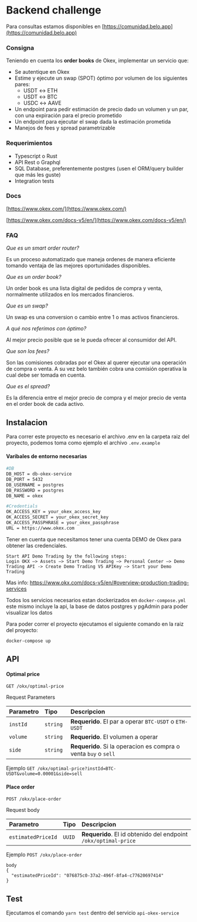 # Backend challenge

Para consultas estamos disponibles en [https://comunidad.belo.app](https://comunidad.belo.app)

### Consigna

Teniendo en cuenta los **order books** de Okex, implementar un servicio que:

- Se autentique en Okex
- Estime y ejecute un swap (SPOT) óptimo por volumen de los siguientes pares:
  - USDT ↔ ETH
  - USDT ↔ BTC
  - USDC ↔ AAVE
- Un endpoint para pedir estimación de precio dado un volumen y un par, con una expiración para el precio prometido
- Un endpoint para ejecutar el swap dada la estimación prometida
- Manejos de fees y spread parametrizable

### Requerimientos

- Typescript o Rust
- API Rest o Graphql
- SQL Database, preferentemente postgres (usen el ORM/query builder que más les guste)
- Integration tests

### Docs

[https://www.okex.com/](https://www.okex.com/)

[https://www.okex.com/docs-v5/en/](https://www.okex.com/docs-v5/en/)

### FAQ

_Que es un smart order router?_

Es un proceso automatizado que maneja ordenes de manera eficiente tomando ventaja de las mejores oportunidades disponibles.

_Que es un order book?_

Un order book es una lista digital de pedidos de compra y venta, normalmente utilizados en los mercados financieros.

_Que es un swap?_

Un swap es una conversion o cambio entre 1 o mas activos financieros.

_A qué nos referimos con óptimo?_

Al mejor precio posible que se le pueda ofrecer al consumidor del API.

_Que son los fees?_

Son las comisiones cobradas por el Okex al querer ejecutar una operación de compra o venta. A su vez belo también cobra una comisión operativa la cual debe ser tomada en cuenta.

_Que es el spread?_

Es la diferencia entre el mejor precio de compra y el mejor precio de venta en el order book de cada activo.

## Instalacion

Para correr este proyecto es necesario el archivo .env en la carpeta raiz del proyecto, podemos toma como ejemplo el archivo `.env.example`

#### Varibales de entorno necesarias

```bash
#DB
DB_HOST = db-okex-service
DB_PORT = 5432
DB_USERNAME = postgres
DB_PASSWORD = postgres
DB_NAME = okex

#Credentials
OK_ACCESS_KEY = your_okex_access_key
OK_ACCESS_SECRET = your_okex_secret_key
OK_ACCESS_PASSPHRASE = your_okex_passphrase
URL = https://www.okex.com
```

Tener en cuenta que necesitamos tener una cuenta DEMO de Okex para obtener las credenciales. 

```
Start API Demo Trading by the following steps:
Login OKX —> Assets —> Start Demo Trading —> Personal Center —> Demo Trading API -> Create Demo Trading V5 APIKey —> Start your Demo Trading
```

Mas info: https://www.okx.com/docs-v5/en/#overview-production-trading-services

Todos los servicios necesarios estan dockerizados en `docker-compose.yml` este mismo incluye la api, la base de datos postgres y pgAdmin para poder visualizar los datos

Para poder correr el proyecto ejecutamos el siguiente comando en la raiz del proyecto:

```bash
docker-compose up
```

## API

#### Optimal price

```http
GET /okx/optimal-price
```

Request Parameters

| Parametro | Tipo      | Descripcion                                                     |
| :-------- | :-------- | :-------------------------------------------------------------- |
| `instId`  | `string`  | **Requerido**. El par a operar `BTC-USDT` o `ETH-USDT`          |
| `volume`  | `string`  | **Requerido**. El volumen a operar                              |
| `side`    | `string ` | **Requerido**. Si la operacion es compra o venta `buy` o `sell` |

Ejemplo `GET /okx/optimal-price?instId=BTC-USDT&volume=0.00001&side=sell`

#### Place order

```http
POST /okx/place-order
```

Request body

| Parametro          | Tipo   | Descripcion                                                     |
| :----------------- | :----- | :-------------------------------------------------------------- |
| `estimatedPriceId` | `UUID` | **Requerido**. El id obtenido del endpoint `/okx/optimal-price` |

Ejemplo `POST /okx/place-order`

```http
body
{
  "estimatedPriceId": "076875c0-37a2-496f-8fa4-c77620697414"
}
```

## Test

Ejecutamos el comando `yarn test` dentro del servicio `api-okex-service`
